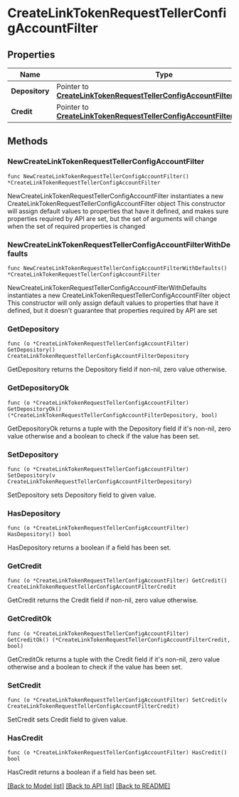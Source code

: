 # CreateLinkTokenRequestTellerConfigAccountFilter

## Properties

Name | Type | Description | Notes
------------ | ------------- | ------------- | -------------
**Depository** | Pointer to [**CreateLinkTokenRequestTellerConfigAccountFilterDepository**](CreateLinkTokenRequestTellerConfigAccountFilterDepository.md) |  | [optional] 
**Credit** | Pointer to [**CreateLinkTokenRequestTellerConfigAccountFilterCredit**](CreateLinkTokenRequestTellerConfigAccountFilterCredit.md) |  | [optional] 

## Methods

### NewCreateLinkTokenRequestTellerConfigAccountFilter

`func NewCreateLinkTokenRequestTellerConfigAccountFilter() *CreateLinkTokenRequestTellerConfigAccountFilter`

NewCreateLinkTokenRequestTellerConfigAccountFilter instantiates a new CreateLinkTokenRequestTellerConfigAccountFilter object
This constructor will assign default values to properties that have it defined,
and makes sure properties required by API are set, but the set of arguments
will change when the set of required properties is changed

### NewCreateLinkTokenRequestTellerConfigAccountFilterWithDefaults

`func NewCreateLinkTokenRequestTellerConfigAccountFilterWithDefaults() *CreateLinkTokenRequestTellerConfigAccountFilter`

NewCreateLinkTokenRequestTellerConfigAccountFilterWithDefaults instantiates a new CreateLinkTokenRequestTellerConfigAccountFilter object
This constructor will only assign default values to properties that have it defined,
but it doesn't guarantee that properties required by API are set

### GetDepository

`func (o *CreateLinkTokenRequestTellerConfigAccountFilter) GetDepository() CreateLinkTokenRequestTellerConfigAccountFilterDepository`

GetDepository returns the Depository field if non-nil, zero value otherwise.

### GetDepositoryOk

`func (o *CreateLinkTokenRequestTellerConfigAccountFilter) GetDepositoryOk() (*CreateLinkTokenRequestTellerConfigAccountFilterDepository, bool)`

GetDepositoryOk returns a tuple with the Depository field if it's non-nil, zero value otherwise
and a boolean to check if the value has been set.

### SetDepository

`func (o *CreateLinkTokenRequestTellerConfigAccountFilter) SetDepository(v CreateLinkTokenRequestTellerConfigAccountFilterDepository)`

SetDepository sets Depository field to given value.

### HasDepository

`func (o *CreateLinkTokenRequestTellerConfigAccountFilter) HasDepository() bool`

HasDepository returns a boolean if a field has been set.

### GetCredit

`func (o *CreateLinkTokenRequestTellerConfigAccountFilter) GetCredit() CreateLinkTokenRequestTellerConfigAccountFilterCredit`

GetCredit returns the Credit field if non-nil, zero value otherwise.

### GetCreditOk

`func (o *CreateLinkTokenRequestTellerConfigAccountFilter) GetCreditOk() (*CreateLinkTokenRequestTellerConfigAccountFilterCredit, bool)`

GetCreditOk returns a tuple with the Credit field if it's non-nil, zero value otherwise
and a boolean to check if the value has been set.

### SetCredit

`func (o *CreateLinkTokenRequestTellerConfigAccountFilter) SetCredit(v CreateLinkTokenRequestTellerConfigAccountFilterCredit)`

SetCredit sets Credit field to given value.

### HasCredit

`func (o *CreateLinkTokenRequestTellerConfigAccountFilter) HasCredit() bool`

HasCredit returns a boolean if a field has been set.


[[Back to Model list]](../README.md#documentation-for-models) [[Back to API list]](../README.md#documentation-for-api-endpoints) [[Back to README]](../README.md)


